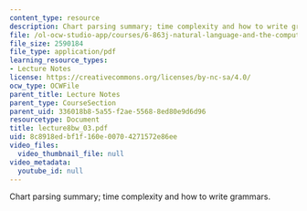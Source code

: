 ```yaml
---
content_type: resource
description: Chart parsing summary; time complexity and how to write grammars.
file: /ol-ocw-studio-app/courses/6-863j-natural-language-and-the-computer-representation-of-knowledge-spring-2003/8c8918edbf1f160e00704271572e86ee_lecture8bw_03.pdf
file_size: 2590184
file_type: application/pdf
learning_resource_types:
- Lecture Notes
license: https://creativecommons.org/licenses/by-nc-sa/4.0/
ocw_type: OCWFile
parent_title: Lecture Notes
parent_type: CourseSection
parent_uid: 336018b8-5a55-f2ae-5568-8ed80e9d6d96
resourcetype: Document
title: lecture8bw_03.pdf
uid: 8c8918ed-bf1f-160e-0070-4271572e86ee
video_files:
  video_thumbnail_file: null
video_metadata:
  youtube_id: null
---
```

Chart parsing summary; time complexity and how to write grammars.